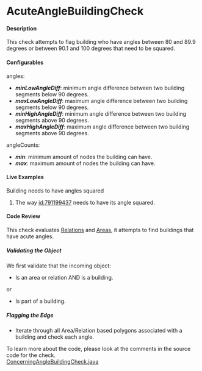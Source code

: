 # AcuteAngleBuildingCheck

#### Description
This check attempts to flag building who have angles between 80 and 89.9 degrees or between 90.1 and 100 degrees that need to be squared.

#### Configurables
angles:
- ***minLowAngleDiff***: minimum angle difference between two building segments below 90 degrees.
- ***maxLowAngleDiff***: maximum angle difference between two building segments below 90 degrees.
- ***minHighAngleDiff***: minimum angle difference between two building segments above 90 degrees.
- ***maxHighAngleDiff***: maximum angle difference between two building segments above 90 degrees.

angleCounts:
- ***min***: minimum amount of nodes the building can have.
- ***max***: maximum amount of nodes the building can have.


#### Live Examples

Building needs to have angles squared
1. The way [id:791199437](https://www.openstreetmap.org/way/791199437) needs to have its angle squared.

#### Code Review
This check evaluates [Relations](https://github.com/osmlab/atlas/blob/dev/src/main/java/org/openstreetmap/atlas/geography/atlas/items/Relation.java) and
[Areas](https://github.com/osmlab/atlas/blob/dev/src/main/java/org/openstreetmap/atlas/geography/atlas/items/Area.java), 
it attempts to find buildings that have acute angles. 

##### Validating the Object
We first validate that the incoming object:
* Is an area or relation AND is a building. 
  
or
  
* Is part of a building.

##### Flagging the Edge
* Iterate through all Area/Relation based polygons associated with a building and check each angle.

To learn more about the code, please look at the comments in the source code for the check.  
[ConcerningAngleBuildingCheck.java](../../src/main/java/org/openstreetmap/atlas/checks/validation/areas/ConcerningAngleBuildingCheck.java)
